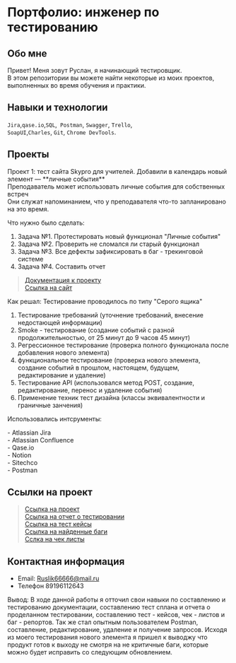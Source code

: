 # Портфолио: инженер по тестированию

## Обо мне 

Привет! Меня зовут Руслан, я начинающий тестировщик. <br>
В этом репозитории вы можете найти некоторые из моих проектов, выполненных во время обучения и практики.<br>

## Навыки и технологии

``Jira``,``qase.io``,``SQL``,`` Postman``, ``Swagger``, ``Trello``, <br>
``SoapUI``,``Charles``, ``Git``, ``Chrome DevTools``.

## Проекты

<p>Проект 1: тест сайта Skypro для учителей. Добавили в календарь новый элемент — **личные события**<br>
Преподаватель может использовать личные события для собственных встреч<br>
Они служат напоминанием, что у преподавателя что-то запланировано на это время.</p>
<p>Что нужно было сделать:</p>
<ol>
  <li>Задача №1. Протестировать новый функционал "Личные события"</li>
  <li>Задача №2. Проверить не сломался ли старый функционал</li>
  <li>Задача №3. Все дефекты зафиксировать в баг - трекинговой системе</li>
  <li>Задача №4. Составить отчет</li>
</ol>

> <a href="https://skyengpublic.notion.site/6746e543d02c43879de0057cafe196b0">Документация к проекту</a><br>
> <a href="Skyeng.ru">Ссылка на сайт</a>

<p>Как решал: Тестирование проводилось по типу "Серого ящика"</p>
<ol>   
  <li> Тестирование требований (уточнение требований, внесение недостающей информации)</li>
  <li> Smoke - тестирование (создание событий с разной продолжительностью, от 25 минут до 9 часов 45 минут)</li>
  <li> Регрессионное тестирование (проверка полного функционала после добавления нового элемента)</li>
  <li> функциональное тестирование (проверка нового элемента, создание событий в прошлом, настоящем, будущем, редактирование и удаление)</li>
  <li> Тестирование API (использовался метод POST, создание, редактирование, перенос и удаление события)</li>
  <li> Применение техник тест дизайна (классы эквивалентности и граничные занчения)</li></ol>
  <p> Использовались интсрументы:</p>
 - Atlassian Jira<br>
 - Atlassian Confluence<br>
 - Qase.io<br>
 - Notion<br>
 - Sitechco<br>
 - Postman
  
  ## Ссылки на проект

> <a href="https://ruslan-salikhov.atlassian.net/wiki/spaces/~63a89326082abdd71bb4a792/pages/2424833/1+2">Ссылка на проект</a><br>
> <a href="https://ruslan-salikhov.atlassian.net/wiki/spaces/~63a89326082abdd71bb4a792/pages/5308417">Ссылка на отчет о тестировании</a><br>
> <a href="https://app.qase.io/project/COURSEWORK">Ссылка на тест кейсы</a><br>
> <a href="https://ruslan-salikhov.atlassian.net/jira/software/c/projects/CW1/issues">Ссылка на найденные баги</a><br>
> <a href="https://chlist.sitechco.ru/project/40826/checklist">Сслка на чек листы<a/>

## Контактная информация
- Email: Ruslik66666@mail.ru
- Телефон 89196112643
<p>Вывод: В ходе данной работы я отточил свои навыки по составлению и тестированию документации, составлению тест сплана и отчета о проделанном тестировании, составлению тест - кейсов, чек - листов и баг - репортов. Так же стал опытным пользователем Postman, составление, редактирование, удаление и получение запросов. Исходя из моего тестирования нового элемента я пришел к выводжу что продукт готов к выходу не смотря на не критичные баги, которые можно будет исправить со следующим обновлением.<p>
